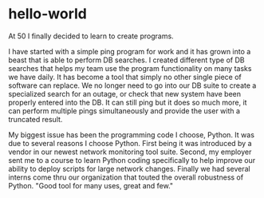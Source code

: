 # hello-world

At 50 I finally decided to learn to create programs.

I have started with a simple ping program for work and it has grown into a beast that is able to perform DB searches.  I created different type of DB searches that helps my team use the program functionality on many tasks we have daily. It has become a tool that simply no other single piece of software can replace. We no longer need to go into our DB suite to create a specialized search for an outage, or check that new system have been properly entered into the DB. It can still ping but it does so much more, it can perform multiple pings simultaneously and provide the user with a truncated result. 

My biggest issue has been the programming code I choose, Python. It was due to several reasons I choose Python.  First being it was introduced by a vendor in our newest network monitoring tool suite. Second, my employer sent me to a course to learn Python coding specifically to help improve our ability to deploy scripts for large network changes. Finally we had several interns come thru our organization that touted the overall robustness of Python.  "Good tool for many uses, great and few."
